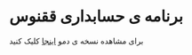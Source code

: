 # برنامه ی حسابداری ققنوس



برای مشاهده نسخه ی دمو  [اینجا](http://hesab-phoenixco.rhcloud.com) کلیک کنید
